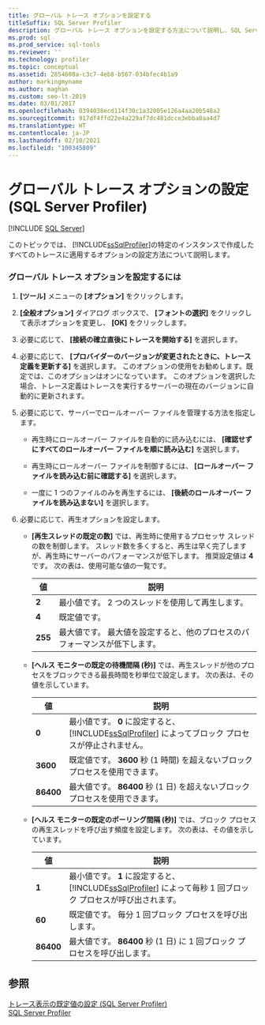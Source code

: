 ```yaml
---
title: グローバル トレース オプションを設定する
titleSuffix: SQL Server Profiler
description: グローバル トレース オプションを設定する方法について説明し、SQL Server Profiler の特定のインスタンスをすべてのトレースに適用できるオプションについて読みます。
ms.prod: sql
ms.prod_service: sql-tools
ms.reviewer: ''
ms.technology: profiler
ms.topic: conceptual
ms.assetid: 2854608a-c3c7-4eb8-b567-034bfec4b1a9
author: markingmyname
ms.author: maghan
ms.custom: seo-lt-2019
ms.date: 03/01/2017
ms.openlocfilehash: 0394038ecd114f30c1a32005e126a4aa20b548a2
ms.sourcegitcommit: 917df4ffd22e4a229af7dc481dcce3ebba0aa4d7
ms.translationtype: HT
ms.contentlocale: ja-JP
ms.lasthandoff: 02/10/2021
ms.locfileid: "100345809"
---
```

# <a name="set-global-trace-options-sql-server-profiler"></a>グローバル トレース オプションの設定 (SQL Server Profiler)

 [!INCLUDE [SQL Server](../../includes/applies-to-version/sqlserver.md)]

このトピックでは、 [!INCLUDE[ssSqlProfiler](../../includes/sssqlprofiler-md.md)]の特定のインスタンスで作成したすべてのトレースに適用するオプションの設定方法について説明します。  
  
### <a name="to-set-global-trace-options"></a>グローバル トレース オプションを設定するには  
  
1.  **[ツール]** メニューの **[オプション]** をクリックします。  
  
2.  **[全般オプション]** ダイアログ ボックスで、 **[フォントの選択]** をクリックして表示オプションを変更し、 **[OK]** をクリックします。  
  
3.  必要に応じて、 **[接続の確立直後にトレースを開始する]** を選択します。  
  
4.  必要に応じて、 **[プロバイダーのバージョンが変更されたときに、トレース定義を更新する]** を選択します。 このオプションの使用をお勧めします。既定では、このオプションはオンになっています。 このオプションを選択した場合、トレース定義はトレースを実行するサーバーの現在のバージョンに自動的に更新されます。  
  
5.  必要に応じて、サーバーでロールオーバー ファイルを管理する方法を指定します。  
  
    -   再生時にロールオーバー ファイルを自動的に読み込むには、 **[確認せずにすべてのロールオーバー ファイルを順に読み込む]** を選択します。  
  
    -   再生時にロールオーバー ファイルを制御するには、 **[ロールオーバー ファイルを読み込む前に確認する]** を選択します。  
  
    -   一度に 1 つのファイルのみを再生するには、 **[後続のロールオーバー ファイルを読み込まない]** を選択します。  
  
6.  必要に応じて、再生オプションを設定します。  
  
    -   **[再生スレッドの既定の数]** では、再生時に使用するプロセッサ スレッドの数を制御します。 スレッド数を多くすると、再生は早く完了しますが、再生時にサーバーのパフォーマンスが低下します。 推奨設定値は **4** です。 次の表は、使用可能な値の一覧です。  
  
        |値|説明|  
        |-----------|-----------------|  
        |**2**|最小値です。 2 つのスレッドを使用して再生します。|  
        |**4**|既定値です。|  
        |**255**|最大値です。 最大値を設定すると、他のプロセスのパフォーマンスが低下します。|  
  
    -   **[ヘルス モニターの既定の待機間隔 (秒)]** では、再生スレッドが他のプロセスをブロックできる最長時間を秒単位で設定します。 次の表は、その値を示しています。  
  
        |値|説明|  
        |-----------|-----------------|  
        |**0**|最小値です。 **0** に設定すると、 [!INCLUDE[ssSqlProfiler](../../includes/sssqlprofiler-md.md)] によってブロック プロセスが停止されません。|  
        |**3600**|既定値です。 **3600** 秒 (1 時間) を超えないブロック プロセスを使用できます。|  
        |**86400**|最大値です。 **86400** 秒 (1 日) を超えないブロック プロセスを使用できます。|  
  
    -   **[ヘルス モニターの既定のポーリング間隔 (秒)]** では、ブロック プロセスの再生スレッドを呼び出す頻度を設定します。 次の表は、その値を示しています。  
  
        |値|説明|  
        |-----------|-----------------|  
        |**1**|最小値です。 **1** に設定すると、 [!INCLUDE[ssSqlProfiler](../../includes/sssqlprofiler-md.md)] によって毎秒 1 回ブロック プロセスが呼び出されます。|  
        |**60**|既定値です。 毎分 1 回ブロック プロセスを呼び出します。|  
        |**86400**|最大値です。 **86400** 秒 (1 日) に 1 回ブロック プロセスを呼び出します。|  
  
## <a name="see-also"></a>参照  
 [トレース表示の既定値の設定 &#40;SQL Server Profiler&#41;](../../tools/sql-server-profiler/set-trace-display-defaults-sql-server-profiler.md)   
 [SQL Server Profiler](../../tools/sql-server-profiler/sql-server-profiler.md)  
  
  
